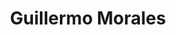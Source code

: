 ---
title: "Guillermo Morales"
url: /providencia/guillermo-morales-avenida-francisco-bilbao-2/
shop: coche
---